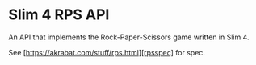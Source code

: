 # Slim 4 RPS API

An API that implements the Rock-Paper-Scissors game written in Slim 4.


See [https://akrabat.com/stuff/rps.html][rpsspec] for spec.



[rpsspec]: https://akrabat.com/stuff/rps.html
